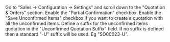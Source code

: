 Go to "Sales -> Configuration -> Settings" and scroll down to the "Quotation & Orders" section.
Enable the "Partial Confirmation" checkbox.
Enable the "Save Unconfirmed Items" checkbox if you want to create a quotation with all the unconfirmed items.
Define a suffix for the unconfirmed items quotation in the "Unconfirmed Quotation Suffix" field. If no suffix is defined then a standard "-U" suffix will be used. Eg "SO00023-U".
